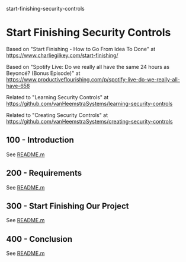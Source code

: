 start-finishing-security-controls
# Start Finishing Security Controls

Based on "Start Finishing - How to Go From Idea To Done" at https://www.charliegilkey.com/start-finishing/

Based on "Spotify Live: Do we really all have the same 24 hours as Beyoncé? (Bonus Episode)" at https://www.productiveflourishing.com/p/spotify-live-do-we-really-all-have-658

Related to "Learning Security Controls" at https://github.com/vanHeemstraSystems/learning-security-controls

Related to "Creating Security Controls" at https://github.com/vanHeemstraSystems/creating-security-controls

## 100 - Introduction

See [README.m](./100/README.md)

## 200 - Requirements

See [README.m](./200/README.md)

## 300 - Start Finishing Our Project

See [README.m](./300/README.md)

## 400 - Conclusion

See [README.m](./400/README.md)
